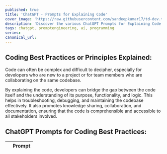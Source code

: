 ```yaml
---
published: true
title: 'ChatGPT - Prompts for Explaining Code'
cover_image: 'https://raw.githubusercontent.com/sandeepkumar17/td-dev.to/master/assets/blog-cover/open-ai-chat-gpt.jpg'
description: 'Discover the various ChatGPT Prompts for Explaining Code snippets'
tags: chatgpt, promptengineering, ai, programming
series:
canonical_url:
---
```


## Coding Best Practices or Principles Explained:

Code can often be complex and difficult to decipher, especially for developers who are new to a project or for team members who are collaborating on the same codebase.

By explaining the code, developers can bridge the gap between the code itself and the understanding of its purpose, functionality, and logic. This helps in troubleshooting, debugging, and maintaining the codebase effectively. It also promotes knowledge sharing, collaboration, and documentation, ensuring that the code is comprehensible and accessible to all stakeholders involved.

## ChatGPT Prompts for Coding Best Practices:

|  | Prompt |
| --- | --- |
